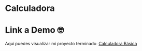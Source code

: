 # Calculadora
# Link a Demo 🤓
Aquí puedes visualizar mi proyecto terminado: [Calculadora Básica](https://isacalculadora.netlify.app/)
